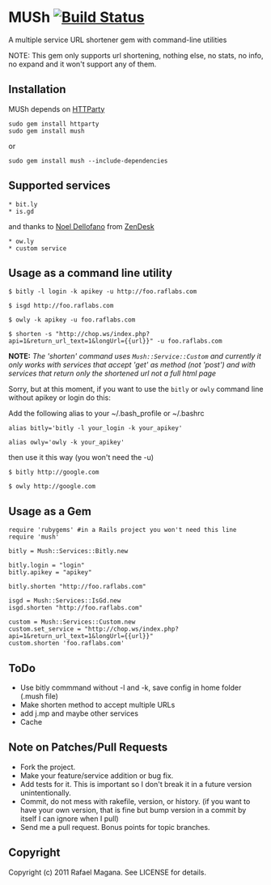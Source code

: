 MUSh [![Build Status](https://travis-ci.org/rafmagana/mush.png)](https://travis-ci.org/rafmagana/mush)
====

A multiple service URL shortener gem with command-line utilities

NOTE: This gem only supports url shortening, nothing else, no stats, no info, no expand and it won't support any of them.

Installation
------------

MUSh depends on [HTTParty](https://github.com/jnunemaker/httparty "HTTParty")

	sudo gem install httparty
    sudo gem install mush

or

	sudo gem install mush --include-dependencies

Supported services
------------------

	* bit.ly
	* is.gd

and thanks to [Noel Dellofano](https://github.com/pinkvelociraptor) from [ZenDesk](http://www.zendesk.com/)

	* ow.ly
	* custom service

Usage as a command line utility
-------------------------------

    $ bitly -l login -k apikey -u http://foo.raflabs.com

    $ isgd http://foo.raflabs.com

    $ owly -k apikey -u foo.raflabs.com

	$ shorten -s "http://chop.ws/index.php?api=1&return_url_text=1&longUrl={{url}}" -u foo.raflabs.com

**NOTE:** _The 'shorten' command uses <code>Mush::Service::Custom</code> and currently it only works with services that accept 'get' as method (not 'post') and with services that return only the shortened url not a full html page_

Sorry, but at this moment, if you want to use the <code>bitly</code> or <code>owly</code> command line without apikey or login do this:

Add the following alias to your ~/.bash_profile or ~/.bashrc

    alias bitly='bitly -l your_login -k your_apikey'

	alias owly='owly -k your_apikey'

then use it this way (you won't need the -u)

    $ bitly http://google.com

    $ owly http://google.com

Usage as a Gem
--------------

	require 'rubygems' #in a Rails project you won't need this line
    require 'mush'

    bitly = Mush::Services::Bitly.new

    bitly.login = "login"
    bitly.apikey = "apikey"

    bitly.shorten "http://foo.raflabs.com"

    isgd = Mush::Services::IsGd.new
    isgd.shorten "http://foo.raflabs.com"

	custom = Mush::Services::Custom.new
	custom.set_service = "http://chop.ws/index.php?api=1&return_url_text=1&longUrl={{url}}"
	custom.shorten 'foo.raflabs.com'

ToDo
----

* Use bitly commmand without -l and -k, save config in home folder (.mush file)
* Make shorten method to accept multiple URLs
* add j.mp and maybe other services
* Cache

Note on Patches/Pull Requests
-----------------------------

* Fork the project.
* Make your feature/service addition or bug fix.
* Add tests for it. This is important so I don't break it in a
  future version unintentionally.
* Commit, do not mess with rakefile, version, or history.
  (if you want to have your own version, that is fine but bump version in a commit by itself I can ignore when I pull)
* Send me a pull request. Bonus points for topic branches.

Copyright
---------

Copyright (c) 2011 Rafael Magana. See LICENSE for details.
